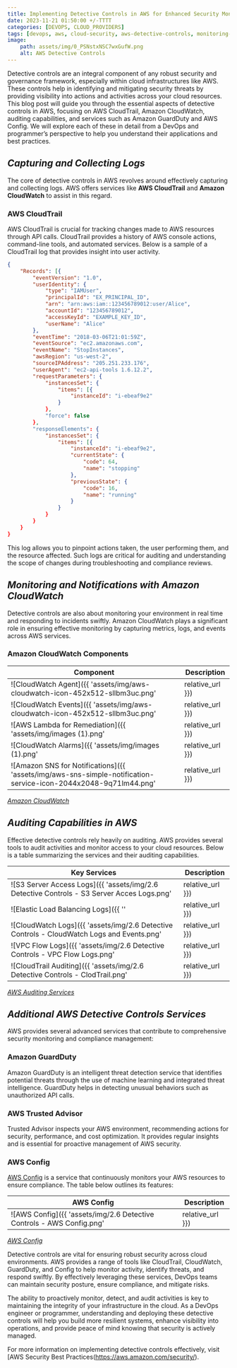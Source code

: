 ```yaml
---
title: Implementing Detective Controls in AWS for Enhanced Security Monitoring 
date: 2023-11-21 01:50:00 +/-TTTT
categories: [DEVOPS, CLOUD_PROVIDERS]
tags: [devops, aws, cloud-security, aws-detective-controls, monitoring-and-logging, cloud-compliance, cloud-governance]
image:
    path: assets/img/0_PSNstxNSC7wxGufW.png
    alt: AWS Detective Controls
---
```


Detective controls are an integral component of any robust security and governance framework, especially within cloud infrastructures like AWS. These controls help in identifying and mitigating security threats by providing visibility into actions and activities across your cloud resources. This blog post will guide you through the essential aspects of detective controls in AWS, focusing on AWS CloudTrail, Amazon CloudWatch, auditing capabilities, and services such as Amazon GuardDuty and AWS Config. We will explore each of these in detail from a DevOps and programmer’s perspective to help you understand their applications and best practices.

## *Capturing and Collecting Logs*

The core of detective controls in AWS revolves around effectively capturing and collecting logs. AWS offers services like **AWS CloudTrail** and **Amazon CloudWatch** to assist in this regard.

### AWS CloudTrail
AWS CloudTrail is crucial for tracking changes made to AWS resources through API calls. CloudTrail provides a history of AWS console actions, command-line tools, and automated services. Below is a sample of a CloudTrail log that provides insight into user activity.

```json
{
    "Records": [{
        "eventVersion": "1.0",
        "userIdentity": {
            "type": "IAMUser",
            "principalId": "EX_PRINCIPAL_ID",
            "arn": "arn:aws:iam::123456789012:user/Alice",
            "accountId": "123456789012",
            "accessKeyId": "EXAMPLE_KEY_ID",
            "userName": "Alice"
        },
        "eventTime": "2018-03-06T21:01:59Z",
        "eventSource": "ec2.amazonaws.com",
        "eventName": "StopInstances",
        "awsRegion": "us-west-2",
        "sourceIPAddress": "205.251.233.176",
        "userAgent": "ec2-api-tools 1.6.12.2",
        "requestParameters": {
            "instancesSet": {
                "items": [{
                    "instanceId": "i-ebeaf9e2"
                }
            },
            "force": false
        },
        "responseElements": {
            "instancesSet": {
                "items": [{
                    "instanceId": "i-ebeaf9e2",
                    "currentState": {
                        "code": 64,
                        "name": "stopping"
                    },
                    "previousState": {
                        "code": 16,
                        "name": "running"
                    }
                }
            }
        }
    }
}
```

This log allows you to pinpoint actions taken, the user performing them, and the resource affected. Such logs are critical for auditing and understanding the scope of changes during troubleshooting and compliance reviews.

## *Monitoring and Notifications with Amazon CloudWatch*

Detective controls are also about monitoring your environment in real time and responding to incidents swiftly. Amazon CloudWatch plays a significant role in ensuring effective monitoring by capturing metrics, logs, and events across AWS services.

### Amazon CloudWatch Components

| **Component**       | **Description**                                                                                                        |
|---------------------|------------------------------------------------------------------------------------------------------------------------|
| ![CloudWatch Agent]({{ 'assets/img/aws-cloudwatch-icon-452x512-sllbm3uc.png' | relative_url }}) | **CloudWatch Agent**: Used for communication between EC2 instances and CloudWatch. Logs from on-premises or cloud servers are monitored and analyzed for patterns or unexpected behaviors. |
| ![CloudWatch Events]({{ 'assets/img/aws-cloudwatch-icon-452x512-sllbm3uc.png' | relative_url }}) | **CloudWatch Events**: Delivers real-time system events and can route them to AWS services. For example, creating a snapshot of an EBS volume or triggering alarms for action. |
| ![AWS Lambda for Remediation]({{ 'assets/img/images (1).png' | relative_url }}) | **AWS Lambda for Remediation**: Functions are triggered to automatically handle failed security checks, thus ensuring compliance without manual intervention. |
| ![CloudWatch Alarms]({{ 'assets/img/images (1).png' | relative_url }}) | **CloudWatch Alarms**: Triggers based on metrics like CPU utilization. For instance, when an instance fails a status check, an alarm can initiate recovery via Lambda. |
| ![Amazon SNS for Notifications]({{ 'assets/img/aws-sns-simple-notification-service-icon-2044x2048-9q71lm44.png' | relative_url }}) | **Amazon SNS for Notifications**: Manages and delivers messages when alarms are triggered, ensuring that key stakeholders are notified of critical changes. |

*[Amazon CloudWatch](https://aws.amazon.com/cloudwatch/)*

## *Auditing Capabilities in AWS*

Effective detective controls rely heavily on auditing. AWS provides several tools to audit activities and monitor access to your cloud resources. Below is a table summarizing the services and their auditing capabilities.

| **Key Services**  | **Description**                                                                                                                                      |
|-------------------|------------------------------------------------------------------------------------------------------------------------------------------------------|
| ![S3 Server Access Logs]({{ 'assets/img/2.6 Detective Controls - S3 Server Acces Logs.png' | relative_url }})   | **Amazon S3**: Logging can be audited using server access logs, capturing data about requests, types, and timestamps.                                                     |
| ![Elastic Load Balancing Logs]({{ '' | relative_url }}) | **Elastic Load Balancing**: Logs capture details about requests sent to load balancers, including IP addresses and latencies.                                             |
| ![CloudWatch Logs]({{ 'assets/img/2.6 Detective Controls - CloudWatch Logs and Events.png' | relative_url }}) | **CloudWatch Logs**: Monitors operating systems and applications, enabling troubleshooting based on patterns and keyword alerts.                                         |
| ![VPC Flow Logs]({{ 'assets/img/2.6 Detective Controls - VPC Flow Logs.png' | relative_url }}) | **Amazon VPC Flow Logs**: Tracks IP traffic to and from network interfaces, aiding in the troubleshooting of network issues and ensuring compliance with security rules.   |
| ![CloudTrail Auditing]({{ 'assets/img/2.6 Detective Controls - ClodTrail.png' | relative_url }})  | **AWS CloudTrail**: Provides detailed records of API calls across your account, giving visibility into who is accessing which resources and for what purpose.              |

*[AWS Auditing Services](https://aws.amazon.com/compliance/auditing/)*

## *Additional AWS Detective Controls Services*

AWS provides several advanced services that contribute to comprehensive security monitoring and compliance management:

### Amazon GuardDuty
Amazon GuardDuty is an intelligent threat detection service that identifies potential threats through the use of machine learning and integrated threat intelligence. GuardDuty helps in detecting unusual behaviors such as unauthorized API calls.

### AWS Trusted Advisor
Trusted Advisor inspects your AWS environment, recommending actions for security, performance, and cost optimization. It provides regular insights and is essential for proactive management of AWS security.

### AWS Config
[AWS Config](https://aws.amazon.com/config/) is a service that continuously monitors your AWS resources to ensure compliance. The table below outlines its features:

| **AWS Config**  | **Description**                                                                                                                                       |
|-----------------|-------------------------------------------------------------------------------------------------------------------------------------------------------|
| ![AWS Config]({{ 'assets/img/2.6 Detective Controls - AWS Config.png' | relative_url }}) | Provides a history of changes and allows continuous assessment checks for verifying compliance with best practices and internal policies.                                 |

*[AWS Config](https://aws.amazon.com/config/)*

Detective controls are vital for ensuring robust security across cloud environments. AWS provides a range of tools like CloudTrail, CloudWatch, GuardDuty, and Config to help monitor activity, identify threats, and respond swiftly. By effectively leveraging these services, DevOps teams can maintain security posture, ensure compliance, and mitigate risks.

The ability to proactively monitor, detect, and audit activities is key to maintaining the integrity of your infrastructure in the cloud. As a DevOps engineer or programmer, understanding and deploying these detective controls will help you build more resilient systems, enhance visibility into operations, and provide peace of mind knowing that security is actively managed.

For more information on implementing detective controls effectively, visit [AWS Security Best Practices(https://aws.amazon.com/security/).
